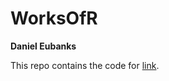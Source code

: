 # WorksOfR
**Daniel Eubanks**

This repo contains the code for [link](https://worksofr.wordpress.com).